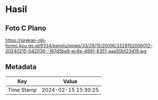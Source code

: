# Hasil

## Foto C Plano

https://sirekap-obj-formc.kpu.go.id/9334/pemilu/ppwp/33/29/15/20/06/3329152006012-20240215-042036--187d5ba9-ec6e-4991-8351-aaa50bf23419.jpg


## Metadata

| Key        | Value               |
| ---------- | ------------------- |
| Time Stamp | 2024-02-15 15:30:25 |



